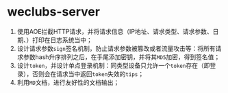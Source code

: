 # weclubs-server

1. 使用AOE拦截HTTP请求，并将请求信息（IP地址、请求类型、请求参数、日期、）打印在日志系统当中；
2. 设计请求参数`sign`签名机制，防止请求参数被篡改或者流量攻击等：将所有请求参数hash升序排列之后，在手尾添加密钥，并将其`MD5`加密，得到签名值；
3. 设计`token`，并设计单点登录机制：同类型设备只允许一个`token`存在（即登录），否则会在请求当中返回`token`失效的`tips`；
4. 利用`MD`文档，进行友好性的文档输出；
